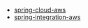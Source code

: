 - [spring-cloud-aws](https://github.com/spring-cloud/spring-cloud-aws)
- [spring-integration-aws](https://github.com/spring-projects/spring-integration-aws)
